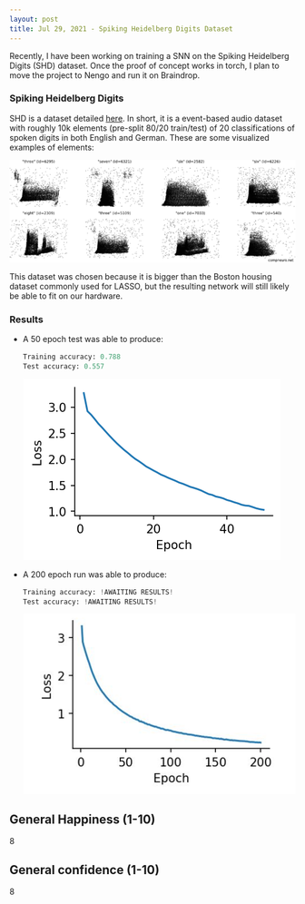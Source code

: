 ```yaml
---
layout: post
title: Jul 29, 2021 - Spiking Heidelberg Digits Dataset
---
```


Recently, I have been working on training a SNN on the Spiking Heidelberg Digits (SHD) dataset. Once the proof of concept works in torch, I plan to move the project to Nengo and run it on Braindrop.

### Spiking Heidelberg Digits

SHD is a dataset detailed [here](https://zenkelab.org/resources/spiking-heidelberg-datasets-shd/). In short, it is a event-based audio dataset with roughly 10k elements (pre-split 80/20 train/test) of 20 classifications of spoken digits in both English and German. These are some visualized examples of elements:

![SHD visualization graphs](https://raw.githubusercontent.com/sbowles22/SRPSummerLogSite/master/images/shd.png) 

This dataset was chosen because it is bigger than the Boston housing dataset commonly used for LASSO, but the  resulting network will still likely be able to fit on our hardware.

### Results

* A 50 epoch test was able to produce:

  ```python
  Training accuracy: 0.788
  Test accuracy: 0.557
  ```

  ![SHD 50 epoch graph](https://raw.githubusercontent.com/sbowles22/SRPSummerLogSite/master/images/shd_50.png) 

* A 200 epoch run was able to produce:

  ```python
  Training accuracy: !AWAITING RESULTS!
  Test accuracy: !AWAITING RESULTS!
  ```

  ![SHD 200 epoch graph](https://raw.githubusercontent.com/sbowles22/SRPSummerLogSite/master/images/shd_200.png)	

## General Happiness (1-10)

8

## General confidence (1-10)

8

